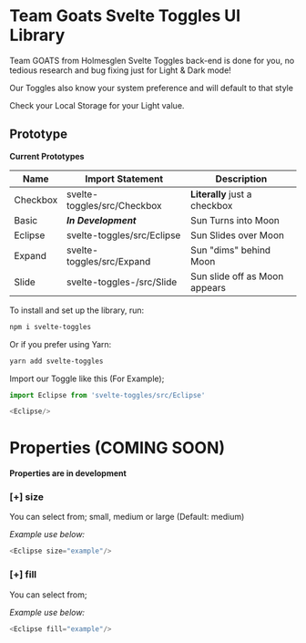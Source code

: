 # Team Goats Svelte Toggles UI Library

Team GOATS from Holmesglen Svelte Toggles back-end is done for you, no tedious research and bug fixing just for Light & Dark mode!

Our Toggles also know your system preference and will default to that style

Check your Local Storage for your Light value.

## Prototype

**Current Prototypes**

| Name                         | Import Statement         | Description |
-------------------------|--------------------------|---------------|
|Checkbox      | svelte-toggles/src/Checkbox          | **Literally** just a checkbox  |
|Basic              | _**In Development**_                       | Sun Turns into Moon         |
|Eclipse           | svelte-toggles/src/Eclipse          | Sun Slides over Moon     |
|Expand          | svelte-toggles/src/Expand         | Sun "dims" behind Moon |
|Slide              | svelte-toggles-/src/Slide            | Sun slide off as Moon appears |

To install and set up the library, run:

```sh
npm i svelte-toggles
```

Or if you prefer using Yarn:

```sh
yarn add svelte-toggles
```

Import our Toggle like this (For Example);
```js
import Eclipse from 'svelte-toggles/src/Eclipse'
```
```js
<Eclipse/>
```
# Properties (COMING SOON)
**Properties are in development**
### [+] size
You can select from; small, medium or large (Default: medium)

_Example use below:_
```js
<Eclipse size="example"/>
```
### [+] fill
You can select from; 

_Example use below:_
```js
<Eclipse fill="example"/>
```
